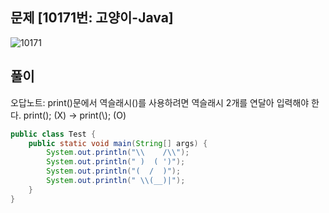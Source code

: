 ## 문제 [10171번: 고양이-Java]
![10171](https://user-images.githubusercontent.com/98507442/153439862-59190b62-e53f-44db-8b77-3bb61db19dfe.png)

## 풀이
오답노트: print()문에서 역슬래시(\)를 사용하려면 역슬래시 2개를 연달아 입력해야 한다. print(\); (X) -> print(\\); (O)
~~~java
public class Test {
	public static void main(String[] args) {
		System.out.println("\\    /\\");
		System.out.println(" )  ( ')");
		System.out.println("(  /  )");
		System.out.println(" \\(__)|");
	}
}
~~~
